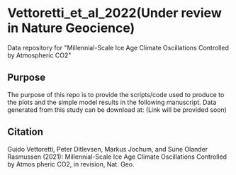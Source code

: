 # Vettoretti_et_al_2022(Under review in Nature Geocience)
Data repository for "Millennial-Scale Ice Age Climate Oscillations Controlled by Atmospheric CO2"

## Purpose 

The purpose of this repo is to provide the scripts/code used to produce to the plots and the simple model results in the following manuscript. Data generated from this study can be download at: (Link will be provided soon)

## Citation

Guido Vettoretti, Peter Ditlevsen, Markus Jochum, and Sune Olander Rasmussen (2021): Millennial-Scale Ice Age Climate Oscillations Controlled by Atmos
pheric CO2, in revision, Nat. Geo.

